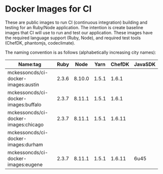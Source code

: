 Docker Images for CI
====================

These are public images to run CI (continuous integration) building and testing for an Ruby/Node application. The intention is create baseline images that CI will use to run and test our application. These images have the required language support (Ruby, Node), and required test tools (ChefDK, phantomjs, codeclimate).

The naming convention is as follows (alphabetically increasing city names):

| Name:tag                             | Ruby  | Node   | Yarn  | ChefDK | JavaSDK |
|--------------------------------------|-------|--------|-------|--------|---------|
| mckessoncds/ci-docker-images:austin  | 2.3.6 | 8.10.0 | 1.5.1 | 1.6.1  |         |
| mckessoncds/ci-docker-images:buffalo | 2.3.7 | 8.11.1 | 1.5.1 | 1.6.1  |         |
| mckessoncds/ci-docker-images:chicago | 2.3.7 | 8.11.1 | 1.5.1 | 1.6.11 |         |
| mckessoncds/ci-docker-images:durham  |       |        |       |        |         |
| mckessoncds/ci-docker-images:eugene  | 2.3.7 | 8.11.1 | 1.5.1 | 1.6.11 |   6u45  |
